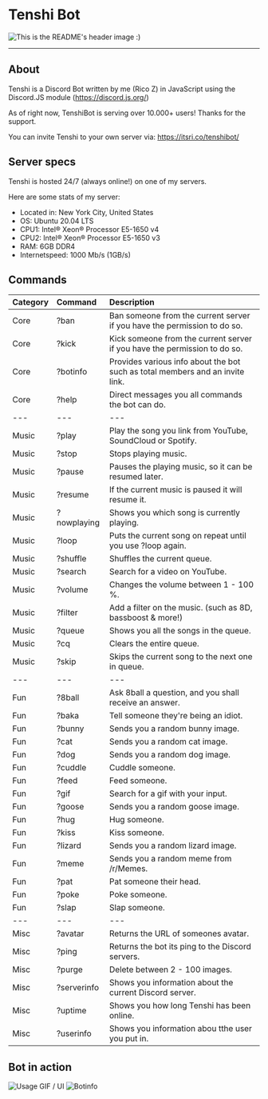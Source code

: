 
# Tenshi Bot

![This is the README's header image :)](https://i.imgur.com/RYIJiwG.png)
<hr>


## About
Tenshi is a Discord Bot written by me (Rico Z) in JavaScript using the Discord.JS module (https://discord.js.org/)

As of right now, TenshiBot is serving over 10.000+ users! Thanks for the support.

You can invite Tenshi to your own server via: https://itsri.co/tenshibot/



## Server specs
Tenshi is hosted 24/7 (always online!) on one of my servers.

Here are some stats of my server:

- Located in: New York City, United States
- OS: Ubuntu 20.04 LTS
- CPU1: Intel® Xeon® Processor E5-1650 v4
- CPU2: Intel® Xeon® Processor E5-1650 v3
- RAM: 6GB DDR4
- Internetspeed: 1000 Mb/s (1GB/s)


## Commands

| Category      | Command| Description     |
| :---        |    :----   |          :--- |
|  Core     | ?ban       | Ban someone from the current server if you have the permission to do so.   |
| Core   | ?kick       | Kick someone from the current server if you have the permission to do so.      |
|Core|?botinfo|Provides various info about the bot such as total members and an invite link.
| Core| ?help|Direct messages you all commands the bot can do.
|---|---|---
|Music|?play| Play the song you link from YouTube, SoundCloud or Spotify.
|Music|?stop|Stops playing music.
|Music|?pause|Pauses the playing music, so it can be resumed later.
|Music|?resume|If the current music is paused it will resume it.
|Music|?nowplaying|Shows you which song is currently playing.
|Music|?loop|Puts the current song on repeat until you use ?loop again.
|Music|?shuffle|Shuffles the current queue.
|Music|?search| Search for a video on YouTube.
|Music|?volume| Changes the volume between 1 - 100 %.
|Music|?filter| Add a filter on the music. (such as 8D, bassboost & more!)
|Music|?queue| Shows you all the songs in the queue.
|Music|?cq | Clears the entire queue.
|Music|?skip|Skips the current song to the next one in queue.
|---|---|---
|Fun|?8ball|Ask 8ball a question, and you shall receive an answer.
|Fun|?baka|Tell someone they're being an idiot.
|Fun|?bunny|Sends you a random bunny image.
|Fun|?cat|Sends you a random cat image.
|Fun|?dog|Sends you a random dog image.
|Fun|?cuddle|Cuddle someone.
|Fun|?feed| Feed someone.
|Fun|?gif| Search for a gif with your input.
|Fun|?goose|Sends you a random goose image.
|Fun|?hug|Hug someone.
|Fun|?kiss| Kiss someone.
|Fun|?lizard|Sends you a random lizard image.
|Fun|?meme|Sends you a random meme from /r/Memes.
|Fun|?pat|Pat someone their head.
|Fun|?poke|Poke someone.
|Fun|?slap| Slap someone.
|---|---|---
|Misc|?avatar|Returns the URL of someones avatar.
|Misc|?ping|Returns the bot its ping to the Discord servers.
|Misc|?purge|Delete between 2 - 100 images.
|Misc|?serverinfo|Shows you information about the current Discord server.
|Misc|?uptime|Shows you how long Tenshi has been online.
|Misc|?userinfo|Shows you information abou tthe user you put in.



## Bot in action

![Usage GIF / UI](https://i.imgur.com/in5VFOJ.gif)
![Botinfo](https://i.imgur.com/IdCYWty.png)
